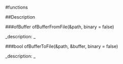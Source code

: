 #functions

##Description





<!----------------------------------------------------------------------------->

###ofBuffer ofBufferFromFile(&path, binary = false)

<!--
_syntax: ofBufferFromFile(&path, binary = false)_
_name: ofBufferFromFile_
_returns: ofBuffer_
_returns_description: _
_parameters: const string &path, bool binary=false_
_version_started: _
_version_deprecated: _
_summary: _
_constant: False_
_static: False_
_visible: True_
_advanced: False_
-->

_description: _







<!----------------------------------------------------------------------------->

###bool ofBufferToFile(&path, &buffer, binary = false)

<!--
_syntax: ofBufferToFile(&path, &buffer, binary = false)_
_name: ofBufferToFile_
_returns: bool_
_returns_description: _
_parameters: const string &path, ofBuffer &buffer, bool binary=false_
_version_started: _
_version_deprecated: _
_summary: _
_constant: False_
_static: False_
_visible: True_
_advanced: False_
-->

_description: _







<!----------------------------------------------------------------------------->

